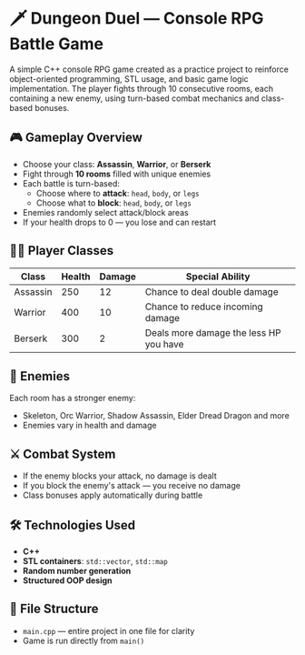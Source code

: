 # 🗡️ Dungeon Duel — Console RPG Battle Game

A simple C++ console RPG game created as a practice project to reinforce object-oriented programming, STL usage, and basic game logic implementation. The player fights through 10 consecutive rooms, each containing a new enemy, using turn-based combat mechanics and class-based bonuses.

## 🎮 Gameplay Overview

- Choose your class: **Assassin**, **Warrior**, or **Berserk**
- Fight through **10 rooms** filled with unique enemies
- Each battle is turn-based: 
  - Choose where to **attack**: `head`, `body`, or `legs`
  - Choose what to **block**: `head`, `body`, or `legs`
- Enemies randomly select attack/block areas
- If your health drops to 0 — you lose and can restart

## 🧙‍♂️ Player Classes

| Class     | Health | Damage | Special Ability |
|-----------|--------|--------|------------------|
| Assassin  | 250    | 12     | Chance to deal double damage |
| Warrior   | 400    | 10     | Chance to reduce incoming damage |
| Berserk   | 300    | 2      | Deals more damage the less HP you have |

## 🧟 Enemies

Each room has a stronger enemy:
- Skeleton, Orc Warrior, Shadow Assassin, Elder Dread Dragon and more
- Enemies vary in health and damage

## ⚔️ Combat System

- If the enemy blocks your attack, no damage is dealt
- If you block the enemy's attack — you receive no damage
- Class bonuses apply automatically during battle

## 🛠️ Technologies Used

- **C++**
- **STL containers**: `std::vector`, `std::map`
- **Random number generation**
- **Structured OOP design**

## 📁 File Structure

- `main.cpp` — entire project in one file for clarity
- Game is run directly from `main()`
